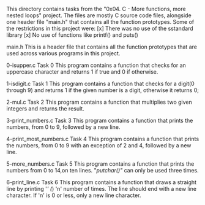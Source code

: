 This directory contains tasks from the "0x04. C - More functions, more nested loops" project.
The files are mostly C source code files, alongside one header file "main.h" that contains all the function prototypes.
Some of the restrictions in this project were:
[x] There was no use of the sstandard library
[x] No use of functions like printf() and puts()


main.h
This is a header file that contains all the function prototypes that are used across various programs in this project.

0-isupper.c
Task 0
This program contains a function that checks for an uppercase character and returns 1 if true and 0 if otherwise.

1-isdigit.c
Task 1
This program contains a function that checks for a digit(0 through 9) and returns 1 if the given number is a digit, otherwise it returns 0;

2-mul.c
Task 2
This program contains a function that multiplies two given integers and returns the result.

3-print_numbers.c
Task 3
This program contains a function that prints the numbers, from 0 to 9, followed by a new line.

4-print_most_numbers.c
Task 4
This program contains a function that prints the numbers, from 0 to 9 with an exception of 2 and 4, followed by a new line.

5-more_numbers.c
Task 5
This program contains a function that prints the numbers from 0 to 14,on ten lines. 
"_putchar()"_ can only be used three times.

6-print_line.c
Task 6
This program contains a function that draws a straight line by printing '_' (_) 'n' number of times.
The line should end with a new line character. If 'n' is 0 or less, only a new line character.
